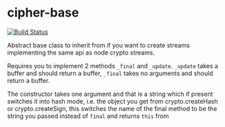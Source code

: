 cipher-base
===

[![Build Status](https://travis-ci.org/crypto-browserify/cipher-base.svg)](https://travis-ci.org/crypto-browserify/cipher-base)

Abstract base class to inherit from if you want to create streams implementing
the same api as node crypto streams.

Requires you to implement 2 methods `_final` and `_update`. `_update` takes a
buffer and should return a buffer, `_final` takes no arguments and should return
a buffer.


The constructor takes one argument and that is a string which if present switches
it into hash mode, i.e. the object you get from crypto.createHash or
crypto.createSign, this switches the name of the final method to be the string
you passed instead of `final` and returns `this` from 